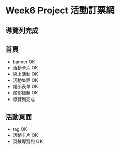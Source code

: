 # Week6 Project 活動訂票網

## 導覽列完成

## 首頁

- banner OK
- 活動卡片 OK
- 線上活動 OK
- 活動集錦 OK
- 尾部表單 OK
- 尾部標題 OK
- 導覽列完成

## 活動頁面

- tag OK
- 活動卡片 OK
- 頁數導覽列 OK
